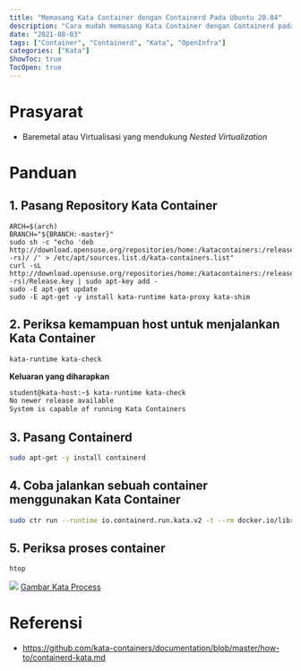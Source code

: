 ```yaml
---
title: "Memasang Kata Container dengan Containerd Pada Ubuntu 20.04"
description: "Cara mudah memasang Kata Container dengan Containerd pada Sistem Operasi Ubuntu 20.04"
date: "2021-08-03"
tags: ["Container", "Containerd", "Kata", "OpenInfra"]
categories: ["Kata"]
ShowToc: true
TocOpen: true
---
```


# Prasyarat
- Baremetal atau Virtualisasi yang mendukung _Nested Virtualization_

# Panduan
## 1. Pasang Repository Kata Container
```
ARCH=$(arch)
BRANCH="${BRANCH:-master}"
sudo sh -c "echo 'deb http://download.opensuse.org/repositories/home:/katacontainers:/releases:/${ARCH}:/${BRANCH}/xUbuntu_$(lsb_release -rs)/ /' > /etc/apt/sources.list.d/kata-containers.list"
curl -sL  http://download.opensuse.org/repositories/home:/katacontainers:/releases:/${ARCH}:/${BRANCH}/xUbuntu_$(lsb_release -rs)/Release.key | sudo apt-key add -
sudo -E apt-get update
sudo -E apt-get -y install kata-runtime kata-proxy kata-shim
```

## 2. Periksa kemampuan host untuk menjalankan Kata Container
```bash
kata-runtime kata-check
```

**Keluaran yang diharapkan**
```bash
student@kata-host:~$ kata-runtime kata-check
No newer release available
System is capable of running Kata Containers
```

## 3. Pasang Containerd
```bash
sudo apt-get -y install containerd
```

## 4. Coba jalankan sebuah container menggunakan Kata Container
```bash
sudo ctr run --runtime io.containerd.run.kata.v2 -t --rm docker.io/library/busybox:latest kata-demo sh
```

## 5. Periksa proses container
```bash
htop
```
![](/images/kata-process.jpg)
[Gambar Kata Process](/images/kata-process.jpg)


# Referensi
- https://github.com/kata-containers/documentation/blob/master/how-to/containerd-kata.md
